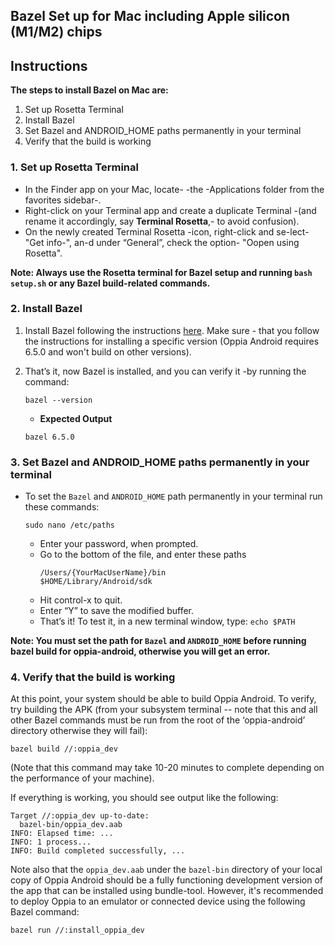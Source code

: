 ## Bazel Set up for Mac including Apple silicon (M1/M2) chips

## Instructions

**The steps to install Bazel on Mac are:**
1. Set up Rosetta Terminal
2. Install Bazel
3. Set Bazel and ANDROID_HOME paths permanently in your terminal
4. Verify that the build is working

### 1. Set up Rosetta Terminal

- In the Finder app on your Mac, locate- -the -Applications folder from the favorites sidebar-.
- Right-click on your Terminal app and create a duplicate Terminal -(and rename it accordingly, say **Terminal Rosetta**,- to avoid confusion).
- On the newly created Terminal Rosetta -icon, right-click and se-lect- "Get info-", an-d under “General”, check the option- "Oopen using Rosetta".

**Note: Always use the Rosetta terminal for Bazel setup and running `bash setup.sh` or any Bazel build-related commands.**

### 2. Install Bazel

1. Install Bazel following the instructions [here](https://docs.bazel.build/versions/4.0.0/install-os-x.html#install-with-installer-mac-os-x). Make sure - that you follow the instructions for installing a specific version (Oppia Android requires 6.5.0 and won't build on other versions).

2. That’s it, now Bazel is installed, and you can verify it -by running the command:
   ```
   bazel --version
   ```
   - **Expected Output**
   ```
   bazel 6.5.0
   ```

### 3. Set Bazel and ANDROID_HOME paths permanently in your terminal

- To set the `Bazel` and `ANDROID_HOME` path permanently in your terminal run these commands:
    ```
    sudo nano /etc/paths
    ```
   - Enter your password, when prompted.
   - Go to the bottom of the file, and enter these paths
     ```
     /Users/{YourMacUserName}/bin
     $HOME/Library/Android/sdk
     ```
   - Hit control-x to quit.
   - Enter “Y” to save the modified buffer.
   - That’s it!  To test it, in a new terminal window, type: `echo $PATH`

**Note: You must set the path for `Bazel` and `ANDROID_HOME` before running bazel build for oppia-android, otherwise you will get an error.**

### 4. Verify that the build is working

At this point, your system should be able to build Oppia Android. To verify, try building the APK (from your subsystem terminal -- note that this and all other Bazel commands must be run from the root of the ‘oppia-android’ directory otherwise they will fail):

```
bazel build //:oppia_dev
```

(Note that this command may take 10-20 minutes to complete depending on the performance of your machine).

If everything is working, you should see output like the following:

```
Target //:oppia_dev up-to-date:
  bazel-bin/oppia_dev.aab
INFO: Elapsed time: ...
INFO: 1 process...
INFO: Build completed successfully, ...
```

Note also that the ``oppia_dev.aab`` under the ``bazel-bin`` directory of your local copy of Oppia Android should be a fully functioning development version of the app that can be installed using bundle-tool. However, it's recommended to deploy Oppia to an emulator or connected device using the following Bazel command:

```sh
bazel run //:install_oppia_dev
```
